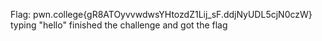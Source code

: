 Flag: pwn.college{gR8ATOyvvwdwsYHtozdZ1Lij_sF.ddjNyUDL5cjN0czW}
typing "hello" finished the challenge and got the flag
